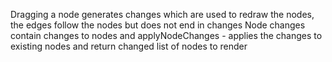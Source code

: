 Dragging a node generates changes which are used to redraw the nodes, the edges follow the nodes but does not end in changes
Node changes contain changes to nodes and applyNodeChanges - applies the changes to existing nodes and return changed list of nodes to render
